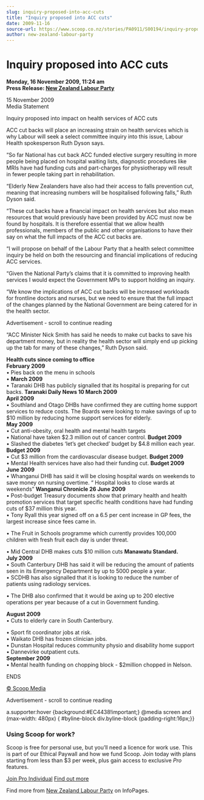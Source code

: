 ```yaml
---
slug: inquiry-proposed-into-acc-cuts
title: "Inquiry proposed into ACC cuts"
date: 2009-11-16
source-url: https://www.scoop.co.nz/stories/PA0911/S00194/inquiry-proposed-into-acc-cuts.htm
author: new-zealand-labour-party
---
```

Inquiry proposed into ACC cuts
==============================

**Monday, 16 November 2009, 11:24 am**  
**Press Release: [New Zealand Labour Party](https://info.scoop.co.nz/New_Zealand_Labour_Party)**

15 November 2009  
Media Statement

Inquiry proposed into impact on health services of ACC cuts

ACC cut backs will place an increasing strain on health services which is why Labour will seek a select committee inquiry into this issue, Labour Health spokesperson Ruth Dyson says.

“So far National has cut back ACC funded elective surgery resulting in more people being placed on hospital waiting lists, diagnostic procedures like MRIs have had funding cuts and part-charges for physiotherapy will result in fewer people taking part in rehabilitation.

“Elderly New Zealanders have also had their access to falls prevention cut, meaning that increasing numbers will be hospitalised following falls,” Ruth Dyson said.

“These cut backs have a financial impact on health services but also mean resources that would previously have been provided by ACC must now be found by hospitals. It is therefore essential that we allow health professionals, members of the public and other organisations to have their say on what the full impacts of the ACC cut backs are.

“I will propose on behalf of the Labour Party that a health select committee inquiry be held on both the resourcing and financial implications of reducing ACC services.

“Given the National Party’s claims that it is committed to improving health services I would expect the Government MPs to support holding an inquiry.

“We know the implications of ACC cut backs will be increased workloads for frontline doctors and nurses, but we need to ensure that the full impact of the changes planned by the National Government are being catered for in the health sector.

Advertisement - scroll to continue reading





“ACC Minister Nick Smith has said he needs to make cut backs to save his department money, but in reality the health sector will simply end up picking up the tab for many of these changes,” Ruth Dyson said.

**Health cuts since coming to office**  
**February 2009**  
• Pies back on the menu in schools  
• **March 2009**  
• Taranaki DHB has publicly signalled that its hospital is preparing for cut backs. **Taranaki Daily News 10 March 2009**  
**April 2009**  
• Southland and Otago DHBs have confirmed they are cutting home support services to reduce costs. The Boards were looking to make savings of up to $10 million by reducing home support services for elderly.  
**May 2009**  
• Cut anti-obesity, oral health and mental health targets  
• National have taken $2.3 million out of cancer control. **Budget 2009**  
• Slashed the diabetes ‘let’s get checked’ budget by $4.8 million each year. **Budget 2009**  
• Cut $3 million from the cardiovascular disease budget. **Budget 2009**  
• Mental Health services have also had their funding cut. **Budget 2009**  
**June 2009**  
• Whanganui DHB has said it will be closing hospital wards on weekends to save money on nursing overtime. “ Hospital looks to close wards at weekends” **Wanganui Chronicle 26 June 2009**  
• Post-budget Treasury documents show that primary health and health promotion services that target specific health conditions have had funding cuts of $37 million this year.  
• Tony Ryall this year signed off on a 6.5 per cent increase in GP fees, the largest increase since fees came in.

• The Fruit in Schools programme which currently provides 100,000 children with fresh fruit each day is under threat.

• Mid Central DHB makes cuts $10 million cuts **Manawatu Standard.**  
**July 2009**  
• South Canterbury DHB has said it will be reducing the amount of patients seen in its Emergency Department by up to 5000 people a year.  
• SCDHB has also signalled that it is looking to reduce the number of patients using radiology services.

• The DHB also confirmed that it would be axing up to 200 elective operations per year because of a cut in Government funding.

**August 2009**  
• Cuts to elderly care in South Canterbury.

• Sport fit coordinator jobs at risk.  
• Waikato DHB has frozen clinician jobs.  
• Dunstan Hospital reduces community physio and disability home support  
• Dannevirke outpatient cuts.  
**September 2009**  
• Mental health funding on chopping block - $2million chopped in Nelson.

ENDS

[© Scoop Media](http://www.scoop.co.nz/about/terms.html)  

Advertisement - scroll to continue reading



a.supporter:hover {background:#EC4438!important;} @media screen and (max-width: 480px) { #byline-block div.byline-block {padding-right:16px;}}

### Using Scoop for work?

Scoop is free for personal use, but you’ll need a licence for work use. This is part of our Ethical Paywall and how we fund Scoop. Join today with plans starting from less than $3 per week, plus gain access to exclusive _Pro_ features.  
  
[Join Pro Individual](https://pro.scoop.co.nz/Individual/?from=ProIn24) [Find out more](https://pro.scoop.co.nz/using-scoop-for-work/?from=ProIn24)

Find more from [New Zealand Labour Party](https://info.scoop.co.nz/New_Zealand_Labour_Party) on InfoPages.